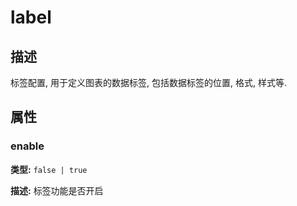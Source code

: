 # label
## 描述
标签配置, 用于定义图表的数据标签, 包括数据标签的位置, 格式, 样式等.


## 属性

### enable

**类型:** `false | true`

**描述:**
标签功能是否开启